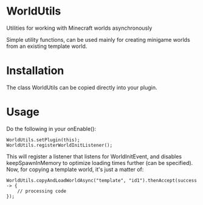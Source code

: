 # WorldUtils
Utilities for working with Minecraft worlds asynchronously

Simple utility functions, can be used mainly for creating minigame worlds from an existing template world.

# Installation
The class WorldUtils can be copied directly into your plugin.

# Usage
Do the following in your onEnable():
```
WorldUtils.setPlugin(this);
WorldUtils.registerWorldInitListener();
```
This will register a listener that listens for WorldInitEvent, and disables keepSpawnInMemory to optimize loading times further (can be specified). Now, for copying a template world, it's just a matter of:
```
WorldUtils.copyAndLoadWorldAsync("template", "id1").thenAccept(success -> {
    // processing code
});
```
